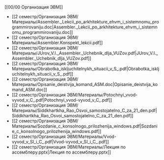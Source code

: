 [[00/00 Организация ЭВМ]]

- [[2 семестр/Организация ЭВМ/Материалы/Assembler._Lekcii_po_arkhitekture_ehvm_i_sistemnomu_programmirovaniju.doc|Assembler._Lekcii_po_arkhitekture_ehvm_i_sistemnomu_programmirovaniju.doc]]
- [[2 семестр/Организация ЭВМ/Материалы/Assembler.Konspekt_lekcii.pdf]]
- [[2 семестр/Организация ЭВМ/Материалы/JUrov_V.I._Assembler._Uchebnik_dlja_VUZov.pdf|JUrov_V.I._Assembler._Uchebnik_dlja_VUZov.pdf]]
- [[2 семестр/Организация ЭВМ/Материалы/Obrabotka_iskljuchitelnykh_situacii_v_S_.pdf|Obrabotka_iskljuchitelnykh_situacii_v_S_.pdf]]
- [[2 семестр/Организация ЭВМ/Материалы/Opisanie_deistvija_komand_ASM.doc|Opisanie_deistvija_komand_ASM.doc]]
- [[2 семестр/Организация ЭВМ/Материалы/Potochnyi_vvod-vyvod_v_C_.pdf|Potochnyi_vvod-vyvod_v_C_.pdf]]
- [[2 семестр/Организация ЭВМ/Материалы/Siddkhartkha_Rao_Osvoi_samostojatelno_C_za_21_den.pdf|Siddkhartkha_Rao_Osvoi_samostojatelno_C_za_21_den.pdf]]
- [[2 семестр/Организация ЭВМ/Материалы/Sozdanie_c_konsolnogo_prilozhenija_windows.pdf|Sozdanie_c_konsolnogo_prilozhenija_windows.pdf]]
- [[2 семестр/Организация ЭВМ/Материалы/Vvod-vyvod_v_SI_i_C_.pdf|Vvod-vyvod_v_SI_i_C_.pdf]]
- [[2 семестр/Организация ЭВМ/Материалы/Лекция по ассемблеру.pptx|Лекция по ассемблеру.pptx]]